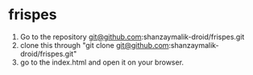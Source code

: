 # frispes
1. Go to the repository git@github.com:shanzaymalik-droid/frispes.git
2. clone this through "git clone git@github.com:shanzaymalik-droid/frispes.git"
3. go to the index.html and open it on your browser.